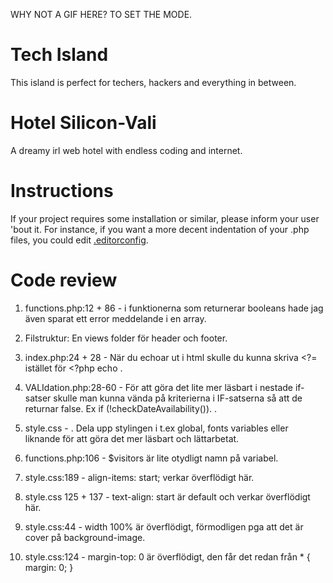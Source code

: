 WHY NOT A GIF HERE? TO SET THE MODE.

# Tech Island

This island is perfect for techers, hackers and everything in between.

# Hotel Silicon-Vali

A dreamy irl web hotel with endless coding and internet.

# Instructions

If your project requires some installation or similar, please inform your user 'bout it. For instance, if you want a more decent indentation of your .php files, you could edit [.editorconfig]('/.editorconfig').

# Code review

1. functions.php:12 + 86 - i funktionerna som returnerar booleans hade jag även sparat ett error meddelande i en array.

2. Filstruktur: En views folder för header och footer.

3. index.php:24 + 28 - När du echoar ut i html skulle du kunna skriva <?= istället för <?php echo .
4. VALIdation.php:28-60 - För att göra det lite mer läsbart i nestade if-satser skulle man kunna vända på kriterierna i IF-satserna så att de returnar false. Ex if (!checkDateAvailability()).
   .
5. style.css - . Dela upp stylingen i t.ex global, fonts variables eller liknande för att göra det mer läsbart och lättarbetat.

6. functions.php:106 - $visitors är lite otydligt namn på variabel.

7. style.css:189 - align-items: start; verkar överflödigt här.

8. style.css 125 + 137 - text-align: start är default och verkar överflödigt här.

9. style.css:44 - width 100% är överflödigt, förmodligen pga att det är cover på background-image.

10. style.css:124 - margin-top: 0 är överflödigt, den får det redan från \* {
    margin: 0;
    }
